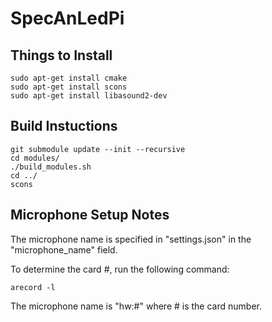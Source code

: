# SpecAnLedPi

## Things to Install

```
sudo apt-get install cmake
sudo apt-get install scons
sudo apt-get install libasound2-dev
```

## Build Instuctions

```
git submodule update --init --recursive
cd modules/
./build_modules.sh
cd ../
scons
```

## Microphone Setup Notes
The microphone name is specified in "settings.json" in the "microphone_name" field.

To determine the card #, run the following command:
```
arecord -l
```

The microphone name is "hw:#" where # is the card number.


